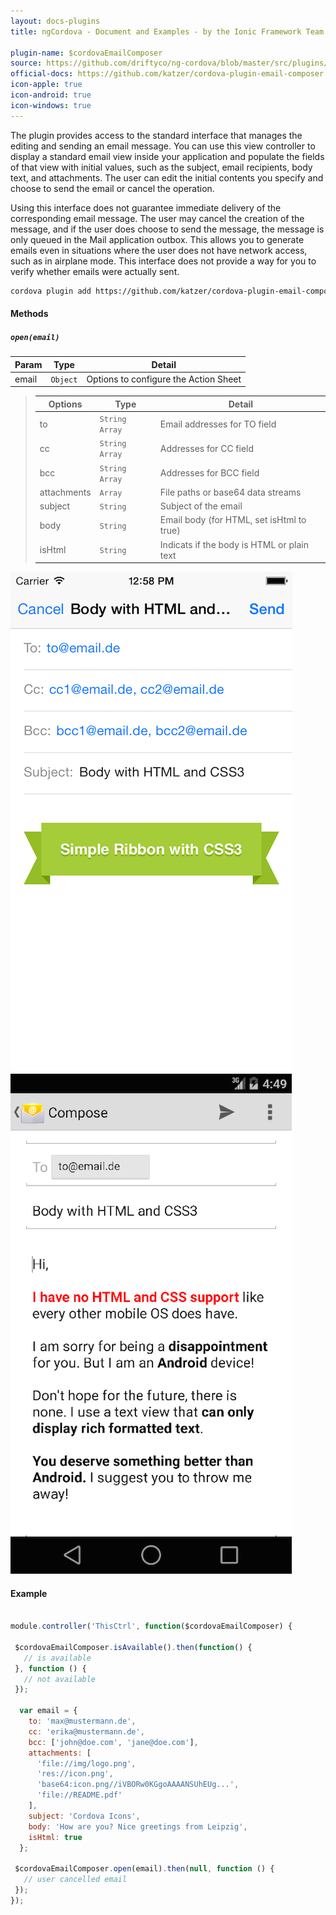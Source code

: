 ```yaml
---
layout: docs-plugins
title: ngCordova - Document and Examples - by the Ionic Framework Team

plugin-name: $cordovaEmailComposer
source: https://github.com/driftyco/ng-cordova/blob/master/src/plugins/emailComposer.js
official-docs: https://github.com/katzer/cordova-plugin-email-composer
icon-apple: true
icon-android: true
icon-windows: true
---
```



The plugin provides access to the standard interface that manages the editing and sending an email message. You can use this view controller to display a standard email view inside your application and populate the fields of that view with initial values, such as the subject, email recipients, body text, and attachments. The user can edit the initial contents you specify and choose to send the email or cancel the operation.

Using this interface does not guarantee immediate delivery of the corresponding email message. The user may cancel the creation of the message, and if the user does choose to send the message, the message is only queued in the Mail application outbox. This allows you to generate emails even in situations where the user does not have network access, such as in airplane mode. This interface does not provide a way for you to verify whether emails were actually sent.

```bash
cordova plugin add https://github.com/katzer/cordova-plugin-email-composer.git@0.8.2
```

#### Methods

##### `open(email)`

| Param        | Type           | Detail  |
| ------------ |----------------| --------|
| email        | `Object`      | Options to configure the Action Sheet |

> | Options     | Type           | Detail  |
> | ----------  | ---------------| --------|
> | to          | `String Array` | Email addresses for TO field |
> | cc          | `String Array` | Addresses for CC field |
> | bcc         | `String Array` | Addresses for BCC field |
> | attachments | `Array`        | File paths or base64 data streams |
> | subject     | `String`       | Subject of the email |
> | body        | `String`       | Email body (for HTML, set isHtml to true) |
> | isHtml      | `String`       | Indicats if the body is HTML or plain text |


![actionSheet-ios](emailComposer-ios.png) ![actionSheet-android](emailComposer-android.png)

#### Example

```javascript

module.controller('ThisCtrl', function($cordovaEmailComposer) {

 $cordovaEmailComposer.isAvailable().then(function() {
   // is available
 }, function () {
   // not available
 });

  var email = {
    to: 'max@mustermann.de',
    cc: 'erika@mustermann.de',
    bcc: ['john@doe.com', 'jane@doe.com'],
    attachments: [
      'file://img/logo.png',
      'res://icon.png',
      'base64:icon.png//iVBORw0KGgoAAAANSUhEUg...',
      'file://README.pdf'
    ],
    subject: 'Cordova Icons',
    body: 'How are you? Nice greetings from Leipzig',
    isHtml: true
  };

 $cordovaEmailComposer.open(email).then(null, function () {
   // user cancelled email
 });
});
```